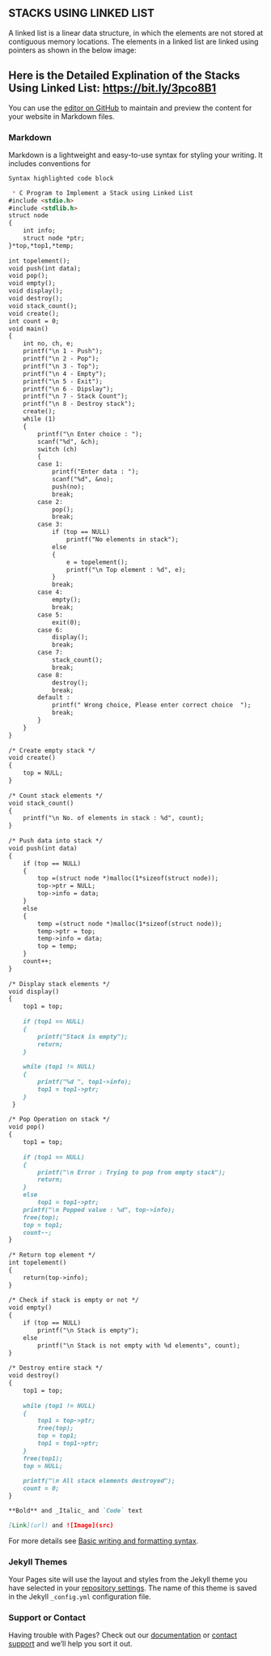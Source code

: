## STACKS USING LINKED LIST

A linked list is a linear data structure, in which the elements are not stored at contiguous memory locations. The elements in a linked list are linked using pointers as shown in the below image:

## Here is the Detailed Explination of the Stacks Using Linked List: https://bit.ly/3pco8B1
You can use the [editor on GitHub](https://github.com/manjunath-23/Stacks-Using-Linked-Linked-List-In-C-Language.c/edit/main/docs/index.md) to maintain and preview the content for your website in Markdown files.

### Markdown

Markdown is a lightweight and easy-to-use syntax for styling your writing. It includes conventions for

```markdown
Syntax highlighted code block

 * C Program to Implement a Stack using Linked List
#include <stdio.h>
#include <stdlib.h>
struct node
{
    int info;
    struct node *ptr;
}*top,*top1,*temp;
 
int topelement();
void push(int data);
void pop();
void empty();
void display();
void destroy();
void stack_count();
void create();
int count = 0;
void main()
{
    int no, ch, e;
    printf("\n 1 - Push");
    printf("\n 2 - Pop");
    printf("\n 3 - Top");
    printf("\n 4 - Empty");
    printf("\n 5 - Exit");
    printf("\n 6 - Dipslay");
    printf("\n 7 - Stack Count");
    printf("\n 8 - Destroy stack");
    create();
    while (1)
    {
        printf("\n Enter choice : ");
        scanf("%d", &ch);
        switch (ch)
        {
        case 1:
            printf("Enter data : ");
            scanf("%d", &no);
            push(no);
            break;
        case 2:
            pop();
            break;
        case 3:
            if (top == NULL)
                printf("No elements in stack");
            else
            {
                e = topelement();
                printf("\n Top element : %d", e);
            }
            break;
        case 4:
            empty();
            break;
        case 5:
            exit(0);
        case 6:
            display();
            break;
        case 7:
            stack_count();
            break;
        case 8:
            destroy();
            break;
        default :
            printf(" Wrong choice, Please enter correct choice  ");
            break;
        }
    }
}
 
/* Create empty stack */
void create()
{
    top = NULL;
}
 
/* Count stack elements */
void stack_count()
{
    printf("\n No. of elements in stack : %d", count);
}
 
/* Push data into stack */
void push(int data)
{
    if (top == NULL)
    {
        top =(struct node *)malloc(1*sizeof(struct node));
        top->ptr = NULL;
        top->info = data;
    }
    else
    {
        temp =(struct node *)malloc(1*sizeof(struct node));
        temp->ptr = top;
        temp->info = data;
        top = temp;
    }
    count++;
}
 
/* Display stack elements */
void display()
{
    top1 = top;
 
    if (top1 == NULL)
    {
        printf("Stack is empty");
        return;
    }
 
    while (top1 != NULL)
    {
        printf("%d ", top1->info);
        top1 = top1->ptr;
    }
 }
 
/* Pop Operation on stack */
void pop()
{
    top1 = top;
 
    if (top1 == NULL)
    {
        printf("\n Error : Trying to pop from empty stack");
        return;
    }
    else
        top1 = top1->ptr;
    printf("\n Popped value : %d", top->info);
    free(top);
    top = top1;
    count--;
}
 
/* Return top element */
int topelement()
{
    return(top->info);
}
 
/* Check if stack is empty or not */
void empty()
{
    if (top == NULL)
        printf("\n Stack is empty");
    else
        printf("\n Stack is not empty with %d elements", count);
}
 
/* Destroy entire stack */
void destroy()
{
    top1 = top;
 
    while (top1 != NULL)
    {
        top1 = top->ptr;
        free(top);
        top = top1;
        top1 = top1->ptr;
    }
    free(top1);
    top = NULL;
 
    printf("\n All stack elements destroyed");
    count = 0;
}

**Bold** and _Italic_ and `Code` text

[Link](url) and ![Image](src)
```

For more details see [Basic writing and formatting syntax](https://docs.github.com/en/github/writing-on-github/getting-started-with-writing-and-formatting-on-github/basic-writing-and-formatting-syntax).

### Jekyll Themes

Your Pages site will use the layout and styles from the Jekyll theme you have selected in your [repository settings](https://github.com/manjunath-23/Stacks-Using-Linked-Linked-List-In-C-Language.c/settings/pages). The name of this theme is saved in the Jekyll `_config.yml` configuration file.

### Support or Contact

Having trouble with Pages? Check out our [documentation](https://docs.github.com/categories/github-pages-basics/) or [contact support](https://support.github.com/contact) and we’ll help you sort it out.
